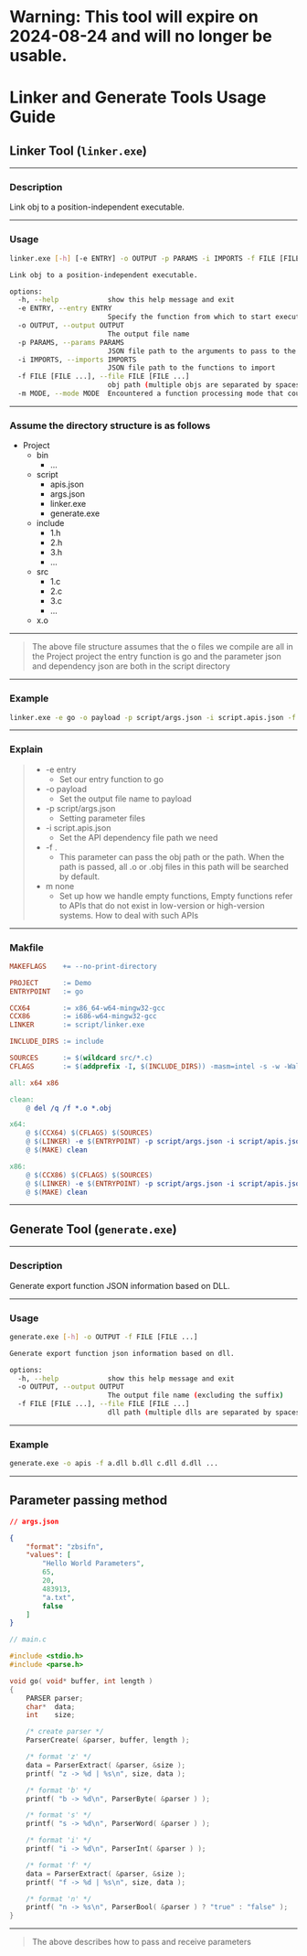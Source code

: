 # Warning: This tool will expire on 2024-08-24 and will no longer be usable.
# Linker and Generate Tools Usage Guide

## Linker Tool (`linker.exe`)
---

### Description
Link obj to a position-independent executable.

---

### Usage
```sh
linker.exe [-h] [-e ENTRY] -o OUTPUT -p PARAMS -i IMPORTS -f FILE [FILE ...] [-m MODE]

Link obj to a position-independent executable.

options:
  -h, --help            show this help message and exit
  -e ENTRY, --entry ENTRY
                        Specify the function from which to start execution (entry point)
  -o OUTPUT, --output OUTPUT
                        The output file name
  -p PARAMS, --params PARAMS
                        JSON file path to the arguments to pass to the executable
  -i IMPORTS, --imports IMPORTS
                        JSON file path to the functions to import
  -f FILE [FILE ...], --file FILE [FILE ...]
                        obj path (multiple objs are separated by spaces) or directory
  -m MODE, --mode MODE  Encountered a function processing mode that could not be loaded: ( none, quit )
```

---

### Assume the directory structure is as follows
- Project
    - bin
        - ...
    - script
        - apis.json
        - args.json
        - linker.exe
        - generate.exe
    - include
        - 1.h
        - 2.h
        - 3.h
        - ...
    - src
        - 1.c
        - 2.c
        - 3.c
        - ...
    - x.o

---

> The above file structure assumes that the o files we compile are all in the Project project
> the entry function is go
> and the parameter json and dependency json are both in the script directory

---

### Example
```sh
linker.exe -e go -o payload -p script/args.json -i script.apis.json -f . -m none
```

---

### Explain
> - -e entry
>   - Set our entry function to go
> - -o payload
>   - Set the output file name to payload
> - -p script/args.json
>   - Setting parameter files
> - -i script.apis.json
>   - Set the API dependency file path we need
> - -f .
>   - This parameter can pass the obj path or the path. When the path is passed, all .o or .obj files in this path will be searched by default.
> - m none
>   - Set up how we handle empty functions, Empty functions refer to APIs that do not exist in low-version or high-version systems. How to deal with such APIs

---

### Makfile
``` makefile
MAKEFLAGS    += --no-print-directory

PROJECT      := Demo
ENTRYPOINT   := go

CCX64        := x86_64-w64-mingw32-gcc
CCX86        := i686-w64-mingw32-gcc
LINKER       := script/linker.exe

INCLUDE_DIRS := include

SOURCES      := $(wildcard src/*.c)
CFLAGS       := $(addprefix -I, $(INCLUDE_DIRS)) -masm=intel -s -w -Wall -c -U UNICODE

all: x64 x86

clean:
	@ del /q /f *.o *.obj

x64:
	@ $(CCX64) $(CFLAGS) $(SOURCES)
	@ $(LINKER) -e $(ENTRYPOINT) -p script/args.json -i script/apis.json -o bin/$(PROJECT).x64.bin -f .
	@ $(MAKE) clean

x86:
	@ $(CCX86) $(CFLAGS) $(SOURCES)
	@ $(LINKER) -e $(ENTRYPOINT) -p script/args.json -i script/apis.json -o bin/$(PROJECT).x86.bin -f .
	@ $(MAKE) clean
```

---

## Generate Tool (`generate.exe`)

---

### Description
Generate export function JSON information based on DLL.

---

### Usage
```sh
generate.exe [-h] -o OUTPUT -f FILE [FILE ...]

Generate export function json information based on dll.

options:
  -h, --help            show this help message and exit
  -o OUTPUT, --output OUTPUT
                        The output file name (excluding the suffix)
  -f FILE [FILE ...], --file FILE [FILE ...]
                        dll path (multiple dlls are separated by spaces)
```

---

### Example
```sh
generate.exe -o apis -f a.dll b.dll c.dll d.dll ...
```

---

## Parameter passing method
```json
// args.json

{
    "format": "zbsifn",
    "values": [
        "Hello World Parameters",
        65,
        20,
        483913,
        "a.txt",
        false
    ]
}
```

```c
// main.c

#include <stdio.h>
#include <parse.h>

void go( void* buffer, int length )
{
    PARSER parser;
    char*  data;
    int    size;

    /* create parser */
    ParserCreate( &parser, buffer, length );

    /* format 'z' */
    data = ParserExtract( &parser, &size );
    printf( "z -> %d | %s\n", size, data );

    /* format 'b' */
    printf( "b -> %d\n", ParserByte( &parser ) );

    /* format 's' */
    printf( "s -> %d\n", ParserWord( &parser ) );

    /* format 'i' */
    printf( "i -> %d\n", ParserInt( &parser ) );

    /* format 'f' */
    data = ParserExtract( &parser, &size );
    printf( "f -> %d | %s\n", size, data );

    /* format 'n' */
    printf( "n -> %s\n", ParserBool( &parser ) ? "true" : "false" );
}
```

---

> The above describes how to pass and receive parameters

